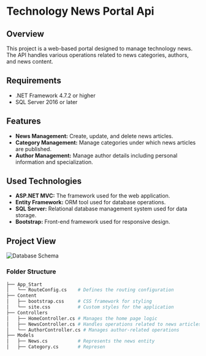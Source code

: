 # Technology News Portal Api

## Overview

This project is a web-based portal designed to manage technology news. The API handles various operations related to news categories, authors, and news content.

## Requirements

- .NET Framework 4.7.2 or higher
- SQL Server 2016 or later

## Features

- **News Management:** Create, update, and delete news articles.
- **Category Management:** Manage categories under which news articles are published.
- **Author Management:** Manage author details including personal information and specialization.

## Used Technologies

- **ASP.NET MVC:** The framework used for the web application.
- **Entity Framework:** ORM tool used for database operations.
- **SQL Server:** Relational database management system used for data storage.
- **Bootstrap:** Front-end framework used for responsive design.

## Project View

![Database Schema](https://github.com/user-attachments/assets/9c654675-ce71-4fde-84ca-cc9082146f8f)

### Folder Structure

```bash
├── App_Start
│   └── RouteConfig.cs    # Defines the routing configuration
├── Content
│   ├── bootstrap.css     # CSS framework for styling
│   └── site.css          # Custom styles for the application
├── Controllers
│   ├── HomeController.cs # Manages the home page logic
│   ├── NewsController.cs # Handles operations related to news articles
│   └── AuthorController.cs # Manages author-related operations
├── Models
│   ├── News.cs           # Represents the news entity
│   ├── Category.cs       # Represen
